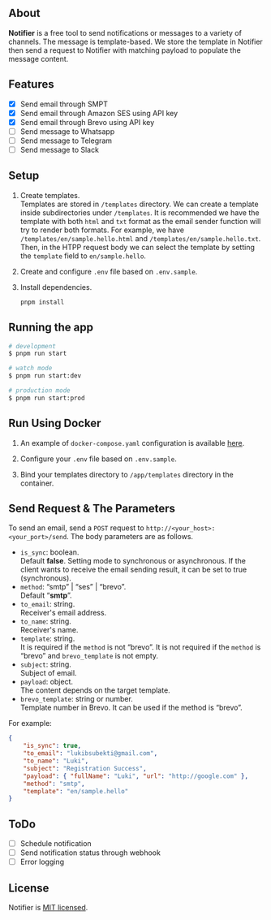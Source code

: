 ## About

**Notifier** is a free tool to send notifications or messages to a variety of channels. The message is template-based. We store the template in Notifier then send a request to Notifier with matching payload to populate the message content.

## Features

- [x] Send email through SMPT
- [x] Send email through Amazon SES using API key
- [x] Send email through Brevo using API key
- [ ] Send message to Whatsapp
- [ ] Send message to Telegram
- [ ] Send message to Slack

## Setup

1. Create templates.  
    Templates are stored in `/templates` directory. We can create a template inside subdirectories under `/templates`. It is recommended we have the template with both `html` and `txt` format as the email sender function will try to render both formats. 
    For example, we have `/templates/en/sample.hello.html` and `/templates/en/sample.hello.txt`. Then, in the HTPP request body we can select the template by setting the `template` field to `en/sample.hello`.

1. Create and configure `.env` file based on `.env.sample`.

1. Install dependencies.
    ```bash
    pnpm install
    ```

## Running the app

```bash
# development
$ pnpm run start

# watch mode
$ pnpm run start:dev

# production mode
$ pnpm run start:prod
```

## Run Using Docker

1. An example of `docker-compose.yaml` configuration is available [here](docker-compose.yaml).

1. Configure your `.env` file based on `.env.sample`.

1. Bind your templates directory to `/app/templates` directory in the container.

## Send Request & The Parameters

To send an email, send a `POST` request to `http://<your_host>:<your_port>/send`. The body parameters are as follows.

- `is_sync`: boolean.  
    Default **false**. Setting mode to synchronous or asynchronous. If the client wants to receive the email sending result, it can be set to true (synchronous).
- `method`: “smtp” | “ses” | “brevo”.  
    Default “**smtp**”. 
- `to_email`: string.  
    Receiver's email address.
- `to_name`: string.  
    Receiver's name.
- `template`: string.  
    It is required if the `method` is not “brevo”.
    It is not required if the `method` is “brevo” and `brevo_template` is not empty.
- `subject`: string.  
    Subject of email.
- `payload`: object.  
    The content depends on the target template.
- `brevo_template`: string or number.  
    Template number in Brevo. It can be used if the method is “brevo”. 

For example:

```json
{
    "is_sync": true,
    "to_email": "lukibsubekti@gmail.com",
    "to_name": "Luki",
    "subject": "Registration Success",
    "payload": { "fullName": "Luki", "url": "http://google.com" },
    "method": "smtp",
    "template": "en/sample.hello"
}
```

## ToDo

- [ ] Schedule notification
- [ ] Send notification status through webhook
- [ ] Error logging

## License

Notifier is [MIT licensed](LICENSE).
